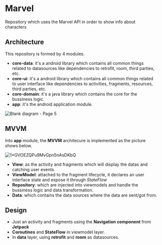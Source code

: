 # Marvel

Repository which uses the Marvel API in order to show info about characters


## Architecture

This repository is formed by 4 modules.
- **core-data**: it's a android library which contains all common things related to datasources like dependencies to retrofit, room, third parties, etc.
- **core-ui**: it's a android library which contains all common things related to user interface like dependencies to activities, fragments, resources, third parties, etc.
- **core-domain**: it's a java library which contains the core for the bussiness logic.
- **app**: it's the android application module.



![Blank diagram - Page 5](https://user-images.githubusercontent.com/5518993/193853923-2691ba92-0dc7-44d8-aaf2-098380e2bf80.png)


## MVVM

Into **app** module, the **MVVM** architecure is implemented as the picture shows below.


![1*GVOEZQPu9MvGpn5nAsDKbQ](https://user-images.githubusercontent.com/5518993/194012626-d19dcd76-a3b7-4924-aaee-104910652dac.png)

- **View**: as the activity and fragments which will display the datas and catching user events.
- **ViewModel**: attached to the fragment lifecycle, it declares an user interface state and expose it through *StateFlow*
- **Repository**: which are injected into viewmodels and handle the bussiness logic and data transformation.
- **Data**: which contains the data sources where the data are sent/got from.


## Design 

- Just an activity and fragments using the **Navigation component** from **Jetpack**
- **Coroutines** and **StateFlow** in viewmodel layer.
- In **data** layer, using **retrofit** and **room** as datasources.
